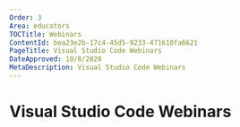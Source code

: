 ```yaml
---
Order: 3
Area: educators
TOCTitle: Webinars
ContentId: bea23e2b-17c4-45d5-9233-471610fa6621
PageTitle: Visual Studio Code Webinars
DateApproved: 10/8/2020
MetaDescription: Visual Studio Code Webinars
---
```

# Visual Studio Code Webinars
